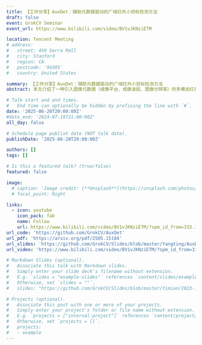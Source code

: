 ```yaml
---
title: 【工作分享】AuxDet：辅助元数据驱动的广域红外小目标检测方法
draft: false
event: GrokCV Seminar
event_url: https://www.bilibili.com/video/BV1vJKNziETM

location: Tencent Meeting
# address:
#   street: 450 Serra Mall
#   city: Stanford
#   region: CA
#   postcode: '94305'
#   country: United States

summary: 【工作分享】AuxDet：辅助元数据驱动的广域红外小目标检测方法
abstract: 本文介绍了一种引入图像元数据（成像平台、成像波段、图像分辨率）的多模态红外小目标检测新范式 AuxDet，利用元数据隐含的物理先验实现图像特征的样本级动态调制，增强模型在广域检测中的泛化能力。

# Talk start and end times.
#   End time can optionally be hidden by prefixing the line with `#`.
date: '2025-06-20T20:00:00Z'
#date_end: '2024-07-19T21:00:00Z'
all_day: false

# Schedule page publish date (NOT talk date).
publishDate: '2025-06-20T20:00:00Z'

authors: []
tags: []

# Is this a featured talk? (true/false)
featured: false

image:
  # caption: 'Image credit: [**Unsplash**](https://unsplash.com/photos/bzdhc5b3Bxs)'
  # focal_point: Right

links:
  - icon: youtube
    icon_pack: fab
    name: Follow
    url: https://www.bilibili.com/video/BV1vJKNziETM/?spm_id_from=333.1387.search.video_card.click&vd_source=5b66d51572684bf20b6c5cab3c032112
url_code: 'https://github.com/GrokCV/AuxDet'
url_pdf: 'https://arxiv.org/pdf/2505.15184'
url_slides: 'https://github.com/GrokCV/Slides/blob/master/Yangting/AuxDet_PPT_v3.pdf'
url_video: 'https://www.bilibili.com/video/BV1vJKNziETM/?spm_id_from=333.1387.search.video_card.click&vd_source=5b66d51572684bf20b6c5cab3c032112'

# Markdown Slides (optional).
#   Associate this talk with Markdown slides.
#   Simply enter your slide deck's filename without extension.
#   E.g. `slides = "example-slides"` references `content/slides/example-slides.md`.
#   Otherwise, set `slides = ""`.
#   slides: "https://github.com/GrokCV/Slides/blob/master/Yimian/2023-11-03-HADAR-Slides.pdf"

# Projects (optional).
#   Associate this post with one or more of your projects.
#   Simply enter your project's folder or file name without extension.
#   E.g. `projects = ["internal-project"]` references `content/project/deep-learning/index.md`.
#   Otherwise, set `projects = []`.
#   projects:
#   - example
---
```


